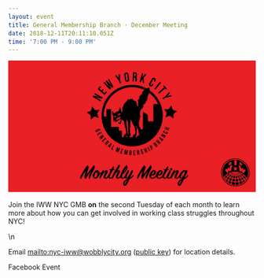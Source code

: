 ```yaml
---
layout: event
title: General Membership Branch · December Meeting
date: 2018-12-11T20:11:10.051Z
time: '7:00 PM - 9:00 PM'
---
```

![](/assets/uploads/event.jpg)

Join the IWW NYC GMB <strong>on</strong> the second Tuesday of each month to learn more about how you can get involved in working class struggles throughout NYC!

\n

Email <mailto:nyc-iww@wobblycity.org> ([public key](/assets/keys/publickey.nyc-iww@wobblycity.org.asc)) for location details.



Facebook Event
